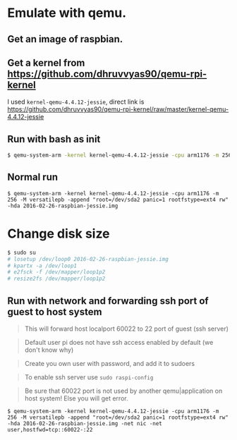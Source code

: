 # Emulate with qemu.

## Get an image of raspbian.

## Get a kernel from https://github.com/dhruvvyas90/qemu-rpi-kernel

I used `kernel-qemu-4.4.12-jessie`, direct link is https://github.com/dhruvvyas90/qemu-rpi-kernel/raw/master/kernel-qemu-4.4.12-jessie

## Run with bash as init

```bash
$ qemu-system-arm -kernel kernel-qemu-4.4.12-jessie -cpu arm1176 -m 256 -M versatilepb -append "root=/dev/sda2 panic=1 rootfstype=ext4 rw init=/bin/bash" -hda 2016-02-26-raspbian-jessie.img
```

## Normal run

```
$ qemu-system-arm -kernel kernel-qemu-4.4.12-jessie -cpu arm1176 -m 256 -M versatilepb -append "root=/dev/sda2 panic=1 rootfstype=ext4 rw" -hda 2016-02-26-raspbian-jessie.img
```

# Change disk size

```bash
$ sudo su
# losetup /dev/loop0 2016-02-26-raspbian-jessie.img
# kpartx -a /dev/loop1
# e2fsck -f /dev/mapper/loop1p2
# resize2fs /dev/mapper/loop1p2
```

## Run with network and forwarding ssh port of guest to host system

> This will forward host localport 60022 to 22 port of guest (ssh server)

> Default user pi does not have ssh access enabled by default (we don't know why)

> Create you own user with password, and add it to sudoers

> To enable ssh server use `sudo raspi-config`

> Be sure that 60022 port is not used by another qemu|application on host system! Else you will get error.



```
$ qemu-system-arm -kernel kernel-qemu-4.4.12-jessie -cpu arm1176 -m 256 -M versatilepb -append "root=/dev/sda2 panic=1 rootfstype=ext4 rw" -hda 2016-02-26-raspbian-jessie.img -net nic -net user,hostfwd=tcp::60022-:22
```
